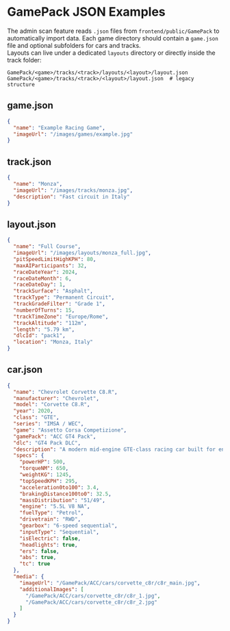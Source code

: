 # GamePack JSON Examples

The admin scan feature reads `.json` files from `frontend/public/GamePack` to automatically import data.
Each game directory should contain a `game.json` file and optional subfolders for cars and tracks.  
Layouts can live under a dedicated `layouts` directory or directly inside the track folder:

```
GamePack/<game>/tracks/<track>/layouts/<layout>/layout.json
GamePack/<game>/tracks/<track>/<layout>/layout.json  # legacy structure
```

## game.json
```json
{
  "name": "Example Racing Game",
  "imageUrl": "/images/games/example.jpg"
}
```

## track.json
```json
{
  "name": "Monza",
  "imageUrl": "/images/tracks/monza.jpg",
  "description": "Fast circuit in Italy"
}
```

## layout.json
```json
{
  "name": "Full Course",
  "imageUrl": "/images/layouts/monza_full.jpg",
  "pitSpeedLimitHighKPH": 80,
  "maxAIParticipants": 32,
  "raceDateYear": 2024,
  "raceDateMonth": 6,
  "raceDateDay": 1,
  "trackSurface": "Asphalt",
  "trackType": "Permanent Circuit",
  "trackGradeFilter": "Grade 1",
  "numberOfTurns": 15,
  "trackTimeZone": "Europe/Rome",
  "trackAltitude": "112m",
  "length": "5.79 km",
  "dlcId": "pack1",
  "location": "Monza, Italy"
}
```

## car.json
```json
{
  "name": "Chevrolet Corvette C8.R",
  "manufacturer": "Chevrolet",
  "model": "Corvette C8.R",
  "year": 2020,
  "class": "GTE",
  "series": "IMSA / WEC",
  "game": "Assetto Corsa Competizione",
  "gamePack": "ACC GT4 Pack",
  "dlc": "GT4 Pack DLC",
  "description": "A modern mid-engine GTE-class racing car built for endurance racing.",
  "specs": {
    "powerHP": 500,
    "torqueNM": 650,
    "weightKG": 1245,
    "topSpeedKPH": 295,
    "acceleration0to100": 3.4,
    "brakingDistance100to0": 32.5,
    "massDistribution": "51/49",
    "engine": "5.5L V8 NA",
    "fuelType": "Petrol",
    "drivetrain": "RWD",
    "gearbox": "6-speed sequential",
    "inputType": "Sequential",
    "isElectric": false,
    "headlights": true,
    "ers": false,
    "abs": true,
    "tc": true
  },
  "media": {
    "imageUrl": "/GamePack/ACC/cars/corvette_c8r/c8r_main.jpg",
    "additionalImages": [
      "/GamePack/ACC/cars/corvette_c8r/c8r_1.jpg",
      "/GamePack/ACC/cars/corvette_c8r/c8r_2.jpg"
    ]
  }
}
```
